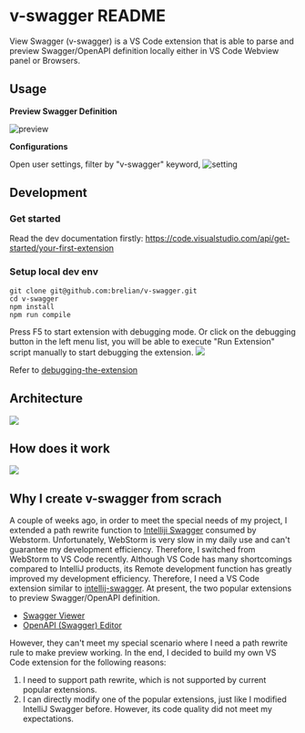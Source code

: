 # v-swagger README

View Swagger (v-swagger) is a VS Code extension that is able to parse and preview Swagger/OpenAPI definition locally either in VS Code Webview panel or Browsers.

## Usage

**Preview Swagger Definition**

![preview](https://0x400.com/images/v-swagger/preview-button.png)

**Configurations**

Open user settings, filter by "v-swagger" keyword,
![setting](https://0x400.com/images/v-swagger/extension-config.png)

## Development

### Get started

Read the dev documentation firstly: https://code.visualstudio.com/api/get-started/your-first-extension

### Setup local dev env

```shell
git clone git@github.com:brelian/v-swagger.git
cd v-swagger
npm install
npm run compile
```

Press F5 to start extension with debugging mode. Or click on the debugging button in the left menu list, you will be able to execute "Run Extension" script manually to start debugging the extension.
![](https://0x400.com/images/v-swagger/start-debugging.jpg)

Refer to [debugging-the-extension](https://code.visualstudio.com/api/get-started/your-first-extension#debugging-the-extension)

## Architecture

![](https://0x400.com/images/v-swagger/v-swagger-architecture.png)

## How does it work

![](https://www.plantuml.com/plantuml/proxy?cache=no&src=https://raw.githubusercontent.com/LangInteger/learning/master/draw/swagger/client_and_server_interact.puml)

## Why I create v-swagger from scrach

A couple of weeks ago, in order to meet the special needs of my project, I extended a path rewrite function to [Intelliji Swagger](https://github.com/zalando/intellij-swagger) consumed by Webstorm.
Unfortunately, WebStorm is very slow in my daily use and can't guarantee my development efficiency. Therefore, I switched from WebStorm to VS Code recently. Although VS Code has many shortcomings compared to IntelliJ products, its Remote development function has greatly improved my development efficiency. Therefore, I need a VS Code extension similar to [intellij-swagger](https://github.com/zalando/intellij-swagger). At present, the two popular extensions to preview Swagger/OpenAPI definition.

-   [Swagger Viewer](https://marketplace.visualstudio.com/items?itemName=Arjun.swagger-viewer)
-   [OpenAPI (Swagger) Editor](https://marketplace.visualstudio.com/items?itemName=42Crunch.vscode-openapi)

However, they can't meet my special scenario where I need a path rewrite rule to make preview working. In the end, I decided to build my own VS Code extension for the following reasons:

1. I need to support path rewrite, which is not supported by current popular extensions.
2. I can directly modify one of the popular extensions, just like I modified IntelliJ Swagger before. However, its code quality did not meet my expectations.
